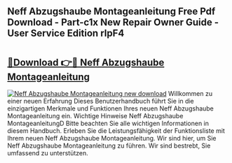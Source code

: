 ## Neff Abzugshaube Montageanleitung Free Pdf Download - Part-c1x New Repair Owner Guide - User Service Edition rlpF4

# <h2><a href="http://df8avj.blite.top/?on=Neff+Abzugshaube+Montageanleitung">🔗Download 👉🔴 Neff Abzugshaube Montageanleitung</a></h2>

[![Neff Abzugshaube Montageanleitung new download](https://i.imgur.com/lujVjoI.png)](http://df8avj.blite.top/?on=Neff+Abzugshaube+Montageanleitung)
Willkommen zu einer neuen Erfahrung Dieses Benutzerhandbuch führt Sie in die einzigartigen Merkmale und Funktionen Ihres neuen Neff Abzugshaube Montageanleitung ein. Wichtige Hinweise Neff Abzugshaube MontageanleitungD Bitte beachten Sie alle wichtigen Informationen in diesem Handbuch. Erleben Sie die Leistungsfähigkeit der Funktionsliste mit Ihrem neuen Neff Abzugshaube Montageanleitung. Wir sind hier, um Sie Neff Abzugshaube Montageanleitung zu führen. Wir sind bestrebt, Sie umfassend zu unterstützen.
